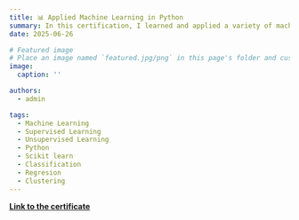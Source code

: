 ```yaml
---
title: 📊 Applied Machine Learning in Python
summary: In this certification, I learned and applied a variety of machine learning techniques, ranging from supervised learning for classification and regression to unsupervised learning for clustering and dimensionality reduction. I also learned how to evaluate model performance using techniques such as the Area Under the ROC Curve (AUC), as well as recall, precision, accuracy, and cross-validation, among others.
date: 2025-06-26

# Featured image
# Place an image named `featured.jpg/png` in this page's folder and customize its options here.
image:
  caption: ''

authors:
  - admin

tags:
  - Machine Learning
  - Supervised Learning 
  - Unsupervised Learning
  - Python 
  - Scikit learn
  - Classification
  - Regresion
  - Clustering
---
```






[**Link to the certificate**](https://coursera.org/share/c76226c215174d1babf6f748840bdcc3)